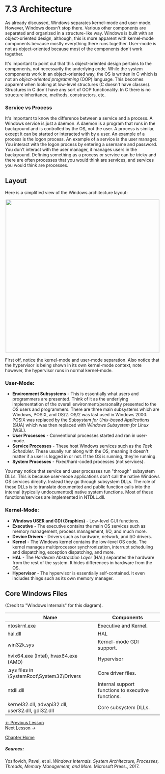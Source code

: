 # 7.3 Architecture
As already discussed, Windows separates kernel-mode and user-mode. However, Windows doesn't stop there. Various other components are separated and organized in a structure-like way. Windows is built with an object-oriented design, although, this is more apparent with  kernel-mode components because mostly everything there runs together. User-mode is not as object-oriented because most of the components don't work together.

It's important to point out that this object-oriented design pertains to the components, not necessarily the underlying code. While the system components work in an object-oriented way, the OS is written in C which is not an *object-oriented programming* (OOP) language. This becomes apparent when looking at low-level structures (C doesn't have classes). Structures in C don't have any sort of OOP functionality. In C there is no structure inheritance, methods, constructors, etc.

### Service vs Process
It's important to know the difference between a service and a process. A Windows service is just a daemon. A daemon is a program that runs in the background and is controlled by the OS, not the user. A process is similar, except it can be started or interacted with by a user. An example of a process is the logon process. An example of a service is the user manager. You interact with the logon process by entering a username and password. You don't interact with the user manager, it manages users in the background. Defining something as a process or service can be tricky and there are often processes that you would think are services, and services you would think are processes.

## Layout
Here is a simplified view of the Windows architecture layout:  

<p align="center">
  <img height="500" img src="[ignore]/WinArch.png">
</p>

First off, notice the kernel-mode and user-mode separation. Also notice that the hypervisor is being shown in its own kernel-mode context, note however, the hypervisor runs in normal kernel-mode.

### User-Mode:
* **Environment Subsystems** - This is essentially what users and programmers are presented. Think of it as the underlying implementation of the overall environment/personality presented to the OS users and programmers. There are three main subsystems which are Windows, POSIX, and OS/2. OS/2 was last used in Windows 2000. POSIX was replaced by the *Subsystem for Unix-based Applications* (SUA) which was then replaced with *Windows Subsystem for Linux* (WSL).
* **User Processes** - Conventional processes started and ran in user-mode.
* **Service Processes** - These host Windows services such as the *Task Scheduler*. These usually run along with the OS, meaning it doesn't matter if a user is logged in or not. If the OS is running, they're running.
* **System Processes** - Fixed/hard-coded processes (not services).

You may notice that service and user processes run "through" subsystem DLLs. This is because user-mode applications don't call the native Windows OS services directly. Instead they go through subsystem DLLs. The role of these DLLs is to translate documented and public function calls into the internal (typically undocumented) native system functions. Most of these functions/services are implemented in NTDLL.dll.

### Kernel-Mode:
* **Windows USER and GDI (Graphics)** - Low-level GUI functions.
* **Executive** - The executive contains the main OS services such as memory management, process management, I/O, and much more.
* **Device Drivers** - Drivers such as hardware, network, and I/O drivers.
* **Kernel** - The Windows kernel contains the low-level OS code. The kernel manages multiprocessor synchronization, interrupt scheduling and dispatching, exception dispatching, and more.
* **HAL** - The *Hardware Abstraction Layer* (HAL) separates the hardware from the rest of the system. It hides differences in hardware from the OS.
* **Hypervisor** - The hypervisor is essentially self-contained. It even includes things such as its own memory manager.

## Core Windows Files
(Credit to "Windows Internals" for this diagram).

Name|Components
---|---
ntoskrnl.exe|Executive and Kernel.
hal.dll|HAL
win32k.sys|Kernel-mode GDI support.
hvix64.exe (Intel), hvax64.exe (AMD)|Hypervisor
.sys files in \SystemRoot\System32\Drivers|Core driver files.
ntdll.dll|Internal support functions to executive functions.
kernel32.dll, advapi32.dll, user32.dll, gdi32.dll|Core subsystem DLLs.


[<- Previous Lesson](7.2%20Privileges.md)  
[Next Lesson ->](7.3%20Architecture.md)  

[Chapter Home](7.0%20Windows.md) 

##### Sources:
Yosifovich, Pavel, et al. *Windows Internals. System Architecture, Processes, Threads, Memory Management, and More.* Microsoft Press., 2017.